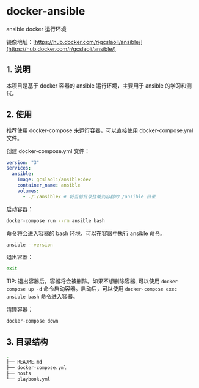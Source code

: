 # docker-ansible

ansible docker 运行环境

镜像地址：[https://hub.docker.com/r/gcslaoli/ansible/](https://hub.docker.com/r/gcslaoli/ansible/)

## 1. 说明

本项目是基于 docker 容器的 ansible 运行环境，主要用于 ansible 的学习和测试。

## 2. 使用

推荐使用 docker-compose 来运行容器，可以直接使用 docker-compose.yml 文件。

创建 docker-compose.yml 文件：

```yaml
version: "3"
services:
  ansible:
    image: gcslaoli/ansible:dev
    container_name: ansible
    volumes:
      - ./:/ansible/ # 将当前目录挂载到容器的 /ansible 目录
```

启动容器：

```bash
docker-compose run --rm ansible bash
```

命令将会进入容器的 bash 环境，可以在容器中执行 ansible 命令。

```bash
ansible --version
```

退出容器：

```bash
exit
```
TIP: 退出容器后，容器将会被删除。如果不想删除容器, 可以使用 `docker-compose up -d` 命令启动容器。启动后，可以使用 `docker-compose exec ansible bash` 命令进入容器。

清理容器：

```bash
docker-compose down
```

## 3. 目录结构

```bash
.
├── README.md
├── docker-compose.yml
├── hosts
└── playbook.yml
```